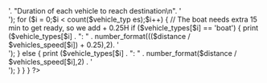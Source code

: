<?php
$vehicle_types = ['sport-car', 'truck', 'bike', 'boat'];

// assign vehicles speed in km/h
$vehicles_speed_one = [150, 60, 100, 50]; 
// assign destination distance in km
$distance_one = 350; 

// assign another vehicles speed in km/h
$vehicles_speed_two = [200, 100, 140, 80]; 
// assign another destination distance in km
$distance_two = 400; 

//call the same function using different values
duration_calculation($vehicle_types, $vehicles_speed_one, $distance_one);
duration_calculation($vehicle_types, $vehicles_speed_two, $distance_two);

function duration_calculation($vehicle_types, $vehicles_speed, $distance)
{
    
    print ('<b>'. "Duration of each vehicle to reach destination\n". '</b><br>');
    for ($i = 0;$i < count($vehicle_typ
        es);$i++)
    {
        // The boat needs extra 15 min to get ready, so we add + 0.25H
        if ($vehicle_types[$i] == 'boat')
        {
            print ($vehicle_types[$i] . ": " . number_format((($distance / $vehicles_speed[$i]) + 0.25),2). '<br>');
        }
        else
        {
            print ($vehicle_types[$i] . ": " . number_format($distance / $vehicles_speed[$i],2) . '<br>');
        }
    }
}
?>
